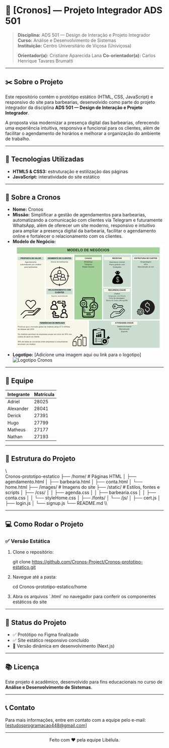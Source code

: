 # 💈 **[Cronos] — Projeto Integrador ADS 501**

> **Disciplina:** ADS 501 — Design de Interação e Projeto Integrador  
> **Curso:** Análise e Desenvolvimento de Sistemas  
> **Instituição:** Centro Universitário de Viçosa (Univiçosa) 
>  
> **Orientador(a):** Cristiane Aparecida Lana
> **Co-orientador(a):** Carlos Henrique Tavares Brumatti

---

## ✂️ **Sobre o Projeto**

Este repositório contém o protótipo estático (HTML, CSS, JavaScript) e responsivo do site para barbearias, desenvolvido como parte do projeto integrador da disciplina **ADS 501 — Design de Interação e Projeto Integrador**.

A proposta visa modernizar a presença digital das barbearias, oferecendo uma experiência intuitiva, responsiva e funcional para os clientes, além de facilitar o agendamento de horários e melhorar a organização do ambiente de trabalho.

---

## 🚀 **Tecnologias Utilizadas**

- **HTML5 & CSS3:** estruturação e estilização das páginas  
- **JavaScript:** interatividade do site estático  

---

## 🏢 **Sobre a Cronos**

- **Nome:** Cronos
- **Missão:** Simplificar a gestão de agendamentos para barbearias, automatizando a comunicação com clientes via Telegram e futuramente WhatsApp, além de oferecer um site moderno, responsivo e intuitivo para ampliar a presença digital da barbearia, facilitar o agendamento online e fortalecer o relacionamento com os clientes.
- **Modelo de Negócio:** 
![Modelo de Negócio](images/modelo.png)
- **Logotipo:** [Adicione uma imagem aqui ou link para o logotipo]
![Logotipo Cronos](images/Cronos-logo.png)

---

## 👥 **Equipe**

| Integrante         | Matrícula                   |
|--------------------|-----------------------------|
| Adriel             | 28025                       |
| Alexander          | 28041                       |
| Derick             | 27391                       |
| Hugo               | 27799                       |
| Matheus            | 27177                       |
| Nathan             | 27193                       |

---

## 📂 **Estrutura do Projeto**

\\\
Cronos-prototipo-estatico
├── /home/              # Páginas HTML
│   ├── agendamento.html
│   ├── barbearia.html
│   ├── conta.html
│   └── home.html
├── /images/            # Imagens do site
├── /static/            # Estilos, fontes e scripts
│   ├── /css/
│   │   ├── agenda.css
│   │   ├── barbearia.css
│   │   ├── conta.css
│   │   └── styleHome.css
│   ├── /fonts/
│   └── /js/
│       ├── cert.js
│       ├── login.js
│       └── signup.js
└── README.md
\\\

---

## 💻 **Como Rodar o Projeto**

### ✅ Versão Estática

1. Clone o repositório:
   
   git clone https://github.com/Cronos-Project/Cronos-prototipo-estatico.git
   
2. Navegue até a pasta:
   
   cd Cronos-prototipo-estatico/home
   
3. Abra os arquivos \`.html\` no navegador para conferir os componentes estáticos do site

---

## 📌 **Status do Projeto**

- ✅ Protótipo no Figma finalizado
- ✅ Site estático responsivo concluído
- 🔄 Versão dinâmica em desenvolvimento (Next.js)

---

## 📚 **Licença**

Este projeto é acadêmico, desenvolvido para fins educacionais no curso de **Análise e Desenvolvimento de Sistemas**.

---

## 📞 **Contato**

Para mais informações, entre em contato com a equipe pelo e-mail: [estudosprogramacao448@gmail.com]

---

<p align="center">
  Feito com ❤️ pela equipe Libélula.
</p>

